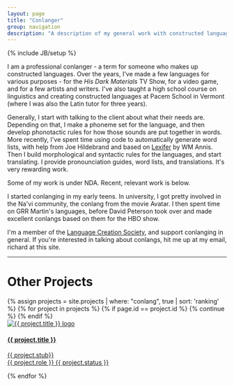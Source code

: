 ```yaml
---
layout: page
title: "Conlanger"
group: navigation
description: "A description of my general work with constructed languages"
---
```

{% include JB/setup %}

I am a professional conlanger - a term for someone who makes up constructed languages. Over the years, I've made a few languages for various purposes - for the _His Dark Materials_ TV Show, for a video game, and for a few artists and writers. I've also taught a high school course on linguistics and creating constructed languages at Pacem School in Vermont (where I was also the Latin tutor for three years).

Generally, I start with talking to the client about what their needs are. Depending on that, I make a phoneme set for the language, and then develop phonotactic rules for how those sounds are put together in words. More recently, I've spent time using code to automatically generate word lists, with help from Joe Hildebrand and based on [Lexifer](https://www.lingweenie.org/conlang/lexifer.html) by WM Annis. Then I build morphological and syntactic rules for the languages, and start translating. I provide pronounciation guides, word lists, and translations. It's very rewarding work.

Some of my work is under NDA. Recent, relevant work is below.

I started conlanging in my early teens. In university, I got pretty involved in the Na'vi community, the conlang from the movie Avatar. I then spent time on GRR Martin's languages, before David Peterson took over and made excellent conlangs based on them for the HBO show.

I'm a member of the [Language Creation Society](https://conlang.org/), and support conlanging in general. If you're interested in talking about conlangs, hit me up at my email, richard at this site.

<div class="other-projects">
  <div class="row col-xs-12">
    <hr />
    <h1 class="section-title">Other Projects</h1>
  </div>
  <div class="row projects">
    {% assign projects = site.projects | where: "conlang", true | sort: 'ranking' %}
    {% for project in projects %}
      {% if page.id == project.id %}
        {% continue %}
      {% endif %}
        <div class="project col-xs-10 col-xs-offset-1 col-sm-4 col-sm-offset-0 col-md-3">
          <div class="img-container">
            <a href="{{ project.url }}">
              <img src="../../assets/img/project/{{ project.picture-small }}" alt="{{ project.title }} logo" class="card-image"/>
            </a>
          </div>
          <a class="project-title" href="{{ project.url }}">
            <h4>
              {{ project.title }}
            </h4>
            <p>{{ project.stub}}<br />
            {{ project.role }} <span class="status">{{ project.status }}</span></p>
          </a>
        </div>
      <div class="clearfix visible-sm-block"></div>
    {% endfor %}
  </div>
</div>
